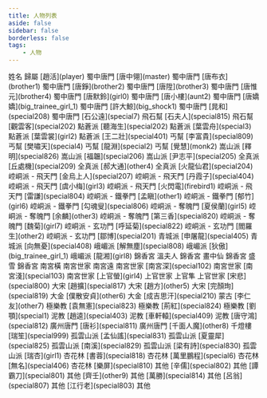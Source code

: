 ```yaml
---
title: 人物列表
aside: false
sidebar: false
borderless: false
tags:
    - 人物
---
```


<BTable :stickyHeader=true searchMode="or"
  :tags="[
    { text: '蜀中唐門'},
    { text: '飛石幫' },
    { text: '點蒼派' },
    { text: '丐幫'},
    { text: '嵩山派' },
    { text: '全真派' },
    { text: '崆峒派' },
    { text: '飛天門' },
    { text: '鐵拳門' },
    { text: '奪魄門' },
    { text: '玄功門' },
    { text: '青城派' },
    { text: '峨嵋派' },
    { text: '錦香宮' },
    { text: '南宮世家' },
    { text: '上官世家' },
    { text: '大宋' },
    { text: '大金' },
    { text: '蒙古' },
    { text: '極樂教' },
    { text: '泥教' },
    { text: '廣州唐門' },
    { text: '千燈樓' },
    { text: '孤雲山派' },
    { text: '杏花林' },
    { text: '其他' }
  ]">

<tr>
<td>姓名</td>
<td>歸屬</td>
</tr>
<tr>
<td>[趙活](player)</td>
<td>蜀中唐門</td>
</tr>
<tr>
<td>[唐中翎](master)</td>
<td>蜀中唐門</td>
</tr>
<tr>
<td>[唐布衣](brother1)</td>
<td>蜀中唐門</td>
</tr>
<tr>
<td>[唐錚](brother2)</td>
<td>蜀中唐門</td>
</tr>
<tr>
<td>[唐陞](brother3)</td>
<td>蜀中唐門</td>
</tr>
<tr>
<td>[唐惟元](brother4)</td>
<td>蜀中唐門</td>
</tr>
<tr>
<td>[唐默鈴](girl0)</td>
<td>蜀中唐門</td>
</tr>
<tr>
<td>[唐小樓](aunt2)</td>
<td>蜀中唐門</td>
</tr>
<tr>
<td>[唐嬌嬌](big_trainee_girl_1)</td>
<td>蜀中唐門</td>
</tr>
<tr>
<td>[許大鯨](big_shock1)</td>
<td>蜀中唐門</td>
</tr>
<tr>
<td>[晁和](special208)</td>
<td>蜀中唐門</td>
</tr>
<tr>
<td>[石公遠](special7)</td>
<td>飛石幫</td>
</tr>
<tr>
<td>[石夫人](special815)</td>
<td>飛石幫</td>
</tr>
<tr>
<td>[觀雲客](special202)</td>
<td>點蒼派</td>
</tr>
<tr>
<td>[聽海生](special202)</td>
<td>點蒼派</td>
</tr>
<tr>
<td>[葉雲舟](special3)</td>
<td>點蒼派</td>
</tr>
<tr>
<td>[葉雲裳](girl2)</td>
<td>點蒼派</td>
</tr>
<tr>
<td>[王二壯](special401)</td>
<td>丐幫</td>
</tr>
<tr>
<td>[李富貴](special809)</td>
<td>丐幫</td>
</tr>
<tr>
<td>[樊嘯天](special4)</td>
<td>丐幫</td>
</tr>
<tr>
<td>[龍淵](special2)</td>
<td>丐幫</td>
</tr>
<tr>
<td>[覺慧](monk2)</td>
<td>嵩山派</td>
</tr>
<tr>
<td>[釋明](special826)</td>
<td>嵩山派</td>
</tr>
<tr>
<td>[福韞](special206)</td>
<td>嵩山派</td>
</tr>
<tr>
<td>[尹志平](special205)</td>
<td>全真派</td>
</tr>
<tr>
<td>[丘處機](special209)</td>
<td>全真派</td>
</tr>
<tr>
<td>[郝大通](other4)</td>
<td>全真派</td>
</tr>
<tr>
<td>[火龍仙君](special204)</td>
<td>崆峒派 - 飛天門</td>
</tr>
<tr>
<td>[金烏上人](special207)</td>
<td>崆峒派 - 飛天門</td>
</tr>
<tr>
<td>[丹霞子](special404)</td>
<td>崆峒派 - 飛天門</td>
</tr>
<tr>
<td>[虞小梅](girl3)</td>
<td>崆峒派 - 飛天門</td>
</tr>
<tr>
<td>[火閃電](firebird1)</td>
<td>崆峒派 - 飛天門</td>
</tr>
<tr>
<td>[雷謙](special804)</td>
<td>崆峒派 - 鐵拳門</td>
</tr>
<tr>
<td>[孟瞋](other1)</td>
<td>崆峒派 - 鐵拳門</td>
</tr>
<tr>
<td>[郁竹](girl6)</td>
<td>崆峒派 - 鐵拳門</td>
</tr>
<tr>
<td>[勾魂叟](special806)</td>
<td>崆峒派 - 奪魄門</td>
</tr>
<tr>
<td>[夏侯蘭](girl5)</td>
<td>崆峒派 - 奪魄門</td>
</tr>
<tr>
<td>[余麟](other3)</td>
<td>崆峒派 - 奪魄門</td>
</tr>
<tr>
<td>[第三香](special820)</td>
<td>崆峒派 - 奪魄門</td>
</tr>
<tr>
<td>[魏菊](girl7)</td>
<td>崆峒派 - 玄功門</td>
</tr>
<tr>
<td>[呼延菊](special822)</td>
<td>崆峒派 - 玄功門</td>
</tr>
<tr>
<td>[閻羅生](other2)</td>
<td>崆峒派 - 玄功門</td>
</tr>
<tr>
<td>[鄒博](special201)</td>
<td>青城派</td>
</tr>
<tr>
<td>[申屠龍](special405)</td>
<td>青城派</td>
</tr>
<tr>
<td>[向無憂](special408)</td>
<td>峨嵋派</td>
</tr>
<tr>
<td>[解無塵](special808)</td>
<td>峨嵋派</td>
</tr>
<tr>
<td>[狄傲](big_trainee_girl_1)</td>
<td>峨嵋派</td>
</tr>
<tr>
<td>[龍湘](girl8)</td>
<td>錦香宮</td>
</tr>
<tr>
<td>溫夫人</td>
<td>錦香宮</td>
</tr>
<tr>
<td>畫中仙</td>
<td>錦香宮</td>
</tr>
<tr>
<td>盛雪</td>
<td>錦香宮</td>
</tr>
<tr>
<td>南宮橫</td>
<td>南宮世家</td>
</tr>
<tr>
<td>南宮遠</td>
<td>南宮世家</td>
</tr>
<tr>
<td>[南宮深](special102)</td>
<td>南宮世家</td>
</tr>
<tr>
<td>[南宮淺](special103)</td>
<td>南宮世家</td>
</tr>
<tr>
<td>[上官螢](girl4)</td>
<td>上官世家</td>
</tr>
<tr>
<td>上官隼</td>
<td>上官世家</td>
</tr>
<tr>
<td>[宋悲](special800)</td>
<td>大宋</td>
</tr>
<tr>
<td>[趙擴](special817)</td>
<td>大宋</td>
</tr>
<tr>
<td>[趙方](other5)</td>
<td>大宋</td>
</tr>
<tr>
<td>[完顏珣](special819)</td>
<td>大金</td>
</tr>
<tr>
<td>[僕散安貞](other6)</td>
<td>大金</td>
</tr>
<tr>
<td>[成吉思汗](special210)</td>
<td>蒙古</td>
</tr>
<tr>
<td>[李仁友](other7)</td>
<td>極樂教</td>
</tr>
<tr>
<td>[袁無憲](special823)</td>
<td>極樂教</td>
</tr>
<tr>
<td>[荊紅](special824)</td>
<td>極樂教</td>
</tr>
<tr>
<td>[劉顎](special1)</td>
<td>泥教</td>
</tr>
<tr>
<td>[趙逵](special403)</td>
<td>泥教</td>
</tr>
<tr>
<td>[車軒轅](special409)</td>
<td>泥教</td>
</tr>
<tr>
<td>[唐守鴻](special812)</td>
<td>廣州唐門</td>
</tr>
<tr>
<td>[唐衫](special811)</td>
<td>廣州唐門</td>
</tr>
<tr>
<td>[千面人魔](other8)</td>
<td>千燈樓</td>
</tr>
<tr>
<td>[瑞笙](special999)</td>
<td>孤雲山派</td>
</tr>
<tr>
<td>[孟仙謠](special831)</td>
<td>孤雲山派</td>
</tr>
<tr>
<td>[夏靈犀](special825)</td>
<td>孤雲山派</td>
</tr>
<tr>
<td>[南溪](special829)</td>
<td>孤雲山派</td>
</tr>
<tr>
<td>[梁有詩](special830)</td>
<td>孤雲山派</td>
</tr>
<tr>
<td>[瑞杏](girl1)</td>
<td>杏花林</td>
</tr>
<tr>
<td>[書蓉](special818)</td>
<td>杏花林</td>
</tr>
<tr>
<td>[萬里鵬程](special6)</td>
<td>杏花林</td>
</tr>
<tr>
<td>[無名](special406)</td>
<td>杏花林</td>
</tr>
<tr>
<td>[樂屏](special810)</td>
<td>其他</td>
</tr>
<tr>
<td>[辛儒](special802)</td>
<td>其他</td>
</tr>
<tr>
<td>[譚霸刀](special801)</td>
<td>其他</td>
</tr>
<tr>
<td>[齊壬](other9)</td>
<td>其他</td>
</tr>
<tr>
<td>[萬勝](special814)</td>
<td>其他</td>
</tr>
<tr>
<td>[呂翁](special807)</td>
<td>其他</td>
</tr>
<tr>
<td>[江行老](special803)</td>
<td>其他</td>
</tr>
</BTable>
